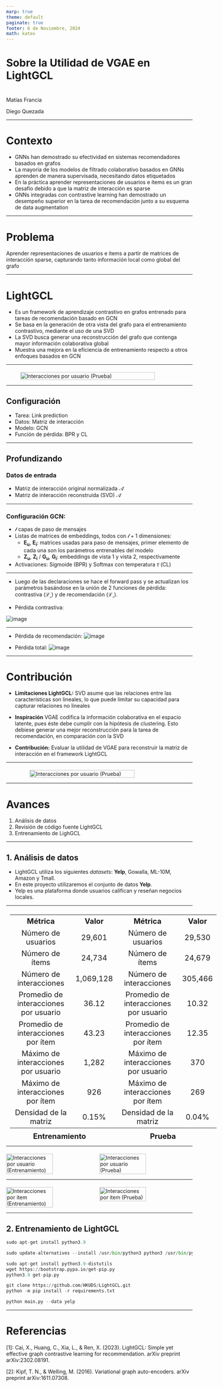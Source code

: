 ```yaml
---
marp: true
theme: default
paginate: true
footer: 6 de Noviembre, 2024
math: katex
---
```


<style>
    
img[alt~="center"] {
  display: block;
  margin: 0 auto;
}

.center-align {
    margin-right: auto !important;
    margin-left: auto !important;
    text-align: center;
}

.right-align {
    text-align: right;
}

.figure-container {
  display: flex;
  justify-content: space-evenly;
  margin: 0 0 0 0;
  padding: 0 0 0 0;
}

</style>

# Sobre la Utilidad de VGAE en LightGCL


#
Matías Francia

Diego Quezada

---
# Contexto

* GNNs han demostrado su efectividad en sistemas recomendadores basados en grafos
* La mayoría de los modelos de filtrado colaborativo basados en GNNs aprenden de manera supervisada, necesitando datos etiquetados
* En la práctica aprender representaciones de usuarios e ítems es un gran desafío debido a que la matriz de interacción es sparse
* GNNs integradas con contrastive learning han demostrado un desempeño superior en la tarea de recomendación junto a su esquema de data augmentation


---
# Problema

Aprender representaciones de usuarios e ítems a partir de matrices de interacción sparse, capturando tanto información local como global del grafo


---
# LightGCL

* Es un framework de aprendizaje contrastivo en grafos entrenado para tareas de recomendación basado en GCN
* Se basa en la generación de otra vista del grafo para el entrenamiento contrastivo, mediante el uso de una SVD
* La SVD busca generar una reconstrucción del grafo que contenga mayor información colaborativa global
* Muestra una mejora en la eficiencia de entrenamiento respecto a otros enfoques basados en GCN

---

<div style="display: flex; justify-content: space-around; margin-top: 20px;">
  
  <img src="../images/lightgcl.png" alt="Interacciones por usuario (Prueba)" style="width: 85%; height: auto;"/>

</div>

---

## Configuración

* Tarea: Link prediction
* Datos: Matriz de interacción
* Modelo: GCN
* Función de pérdida: BPR y CL

---

## Profundizando

### Datos de entrada
* Matriz de interacción original normalizada $\mathcal{\tilde{A}}$
* Matriz de interacción reconstruida (SVD) $\mathcal{\hat{A}}$


---
### Configuración GCN: 
* $\mathcal{l}$ capas de paso de mensajes
* Listas de matrices de embeddings, todos con $\mathcal{l+1}$ dimensiones:
  * $\mathbf{E_u}$, $\mathbf{E_i}$: matrices usadas para paso de mensajes, primer elemento de cada una son los parámetros entrenables del modelo
  * $\mathbf{Z_u}$, $\mathbf{Z_i}$ / $\mathbf{G_u}$, $\mathbf{G_i}$: embeddings de vista 1 y vista 2, respectivamente
* Activaciones: Sigmoide (BPR) y Softmax con temperatura $\tau$ (CL)


---

* Luego de las declaraciones se hace el forward pass y se actualizan los parámetros basándose en la unión de 2 funciones de pérdida: contrastiva ($\mathcal{L_s}$) y de recomendación ($\mathcal{L_r}$).

* Pérdida contrastiva:

![image](images/loss_contrastive.png)

---

* Pérdida de recomendación:
![image](images/loss_recomendation.png)

* Pérdida total:
![image](images/total_loss.png)

---
# Contribución

<!-- Limitaciones de SVD -->
<!-- Agregar acá -->

* **Limitaciones LightGCL:** SVD asume que las relaciones entre las características son lineales, lo que puede limitar su capacidad para capturar relaciones no lineales

* **Inspiración** VGAE codifica la información colaborativa en el espacio latente, pues éste debe cumplir con la hipótesis de clustering. Esto debiese generar una mejor reconstrucción para la tarea de recomendación, en comparación con la SVD
  
* **Contribución:** Evaluar la utilidad de VGAE para reconstruir la matriz de interacción en el framework LightGCL


---

<div style="display: flex; justify-content: space-around; margin-top: 20px;">
  
  <img src="../images/lightgclvgae.png" alt="Interacciones por usuario (Prueba)" style="width: 75%; height: auto;"/>

</div>

---
# Avances

1. Análisis de datos
2. Revisión de código fuente LightGCL
3. Entrenamiento de LighGCL

---

## 1. Análisis de datos

* LightGCL utiliza los siguientes *datasets*: **Yelp**, Gowalla, ML-10M, Amazon y Tmall.
* En este proyecto utilizaremos el conjunto de datos **Yelp**.
* Yelp es una plataforma donde usuarios califican y reseñan negocios locales.

---

<div style="display: flex; justify-content: space-around;">

  <!-- First Table with Bottom Caption -->
  <div style="text-align: center;">
    <table style="font-size: 20px; margin: 10px; text-align: center;">
      <tr>
        <th>Métrica</th>
        <th>Valor</th>
      </tr>
      <tr>
        <td>Número de usuarios</td>
        <td>29,601</td>
      </tr>
      <tr>
        <td>Número de ítems</td>
        <td>24,734</td>
      </tr>
      <tr>
        <td>Número de interacciones</td>
        <td>1,069,128</td>
      </tr>
      <tr>
        <td>Promedio de interacciones por usuario</td>
        <td>36.12</td>
      </tr>
      <tr>
        <td>Promedio de interacciones por ítem</td>
        <td>43.23</td>
      </tr>
      <tr>
        <td>Máximo de interacciones por usuario</td>
        <td>1,282</td>
      </tr>
      <tr>
        <td>Máximo de interacciones por ítem</td>
        <td>926</td>
      </tr>
      <tr>
        <td>Densidad de la matriz</td>
        <td>0.15%</td>
      </tr>
    </table>
    <div style="font-weight: bold; font-size: 20px; margin-top: 5px;">Entrenamiento</div>
  </div>

  <!-- Second Table with Bottom Caption -->
  <div style="text-align: center;">
    <table style="font-size: 20px; margin: 10px; text-align: center;">
      <tr>
        <th>Métrica</th>
        <th>Valor</th>
      </tr>
      <tr>
        <td>Número de usuarios</td>
        <td>29,530</td>
      </tr>
      <tr>
        <td>Número de ítems</td>
        <td>24,679</td>
      </tr>
      <tr>
        <td>Número de interacciones</td>
        <td>305,466</td>
      </tr>
      <tr>
        <td>Promedio de interacciones por usuario</td>
        <td>10.32</td>
      </tr>
      <tr>
        <td>Promedio de interacciones por ítem</td>
        <td>12.35</td>
      </tr>
      <tr>
        <td>Máximo de interacciones por usuario</td>
        <td>370</td>
      </tr>
      <tr>
        <td>Máximo de interacciones por ítem</td>
        <td>269</td>
      </tr>
      <tr>
        <td>Densidad de la matriz</td>
        <td>0.04%</td>
      </tr>
    </table>
    <div style="font-weight: bold; font-size: 20px; margin-top: 5px;">Prueba</div>
  </div>

</div>


---

<div style="display: flex; justify-content: space-around; margin-top: 20px;">

  <img src="../images/interactions_per_user_train.png" alt="Interacciones por usuario (Entrenamiento)" style="width: 50%; height: auto;"/>
  
  <img src="../images/interactions_per_user_test.png" alt="Interacciones por usuario (Prueba)" style="width: 50%; height: auto;"/>

</div>

---

<div style="display: flex; justify-content: space-around; margin-top: 20px;">

  <img src="../images/interactions_per_item_train.png" alt="Interacciones por item (Entrenamiento)" style="width: 50%; height: auto;"/>
  
  <img src="../images/interactions_per_item_test.png" alt="Interacciones por item (Prueba)" style="width: 50%; height: auto;"/>

</div>

---
## 2. Entrenamiento de LightGCL

```python
sudo apt-get install python3.9

sudo update-alternatives --install /usr/bin/python3 python3 /usr/bin/python3.9 1

sudo apt-get install python3.9-distutils
wget https://bootstrap.pypa.io/get-pip.py
python3.9 get-pip.py

git clone https://github.com/HKUDS/LightGCL.git
python -m pip install -r requirements.txt

python main.py --data yelp
```

---

# Referencias

[1]: Cai, X., Huang, C., Xia, L., & Ren, X. (2023). LightGCL: Simple yet effective graph contrastive learning for recommendation. arXiv preprint arXiv:2302.08191.

[2]: Kipf, T. N., & Welling, M. (2016). Variational graph auto-encoders. arXiv preprint arXiv:1611.07308.